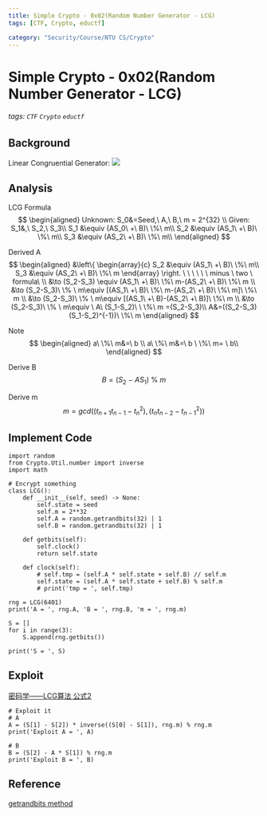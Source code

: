 ```yaml
---
title: Simple Crypto - 0x02(Random Number Generator - LCG)
tags: [CTF, Crypto, eductf]

category: "Security/Course/NTU CS/Crypto"
---
```


# Simple Crypto - 0x02(Random Number Generator - LCG)
###### tags: `CTF` `Crypto` `eductf`

## Background
Linear Congruential Generator:
![](https://i.imgur.com/pCTWEcO.png)

## Analysis
LCG Formula
$$
\begin{aligned}
Unknown: S_0&=Seed,\  A,\  B,\  m = 2^{32} \\
Given: S_1&,\  S_2,\  S_3\\
S_1 &\equiv (AS_0\ +\ B)\ \%\ m\\
S_2 &\equiv (AS_1\ +\ B)\ \%\ m\\
S_3 &\equiv (AS_2\ +\ B)\ \%\ m\\
\end{aligned}
$$

Derived A
$$
\begin{aligned}
&\left\{ 
  \begin{array}{c}
    S_2 &\equiv (AS_1\ +\ B)\ \%\ m\\
    S_3 &\equiv (AS_2\ +\ B)\ \%\ m
  \end{array}
\right.
\ \ \ \ \ \ minus \ two \ formula\ \\
&\to (S_2-S_3) \equiv (AS_1\ +\ B)\ \%\ m-(AS_2\ +\ B)\ \%\ m \\
&\to (S_2-S_3)\ \% \ m\equiv [(AS_1\ +\ B)\ \%\ m-(AS_2\ +\ B)\ \%\ m]\ \%\ m \\
&\to (S_2-S_3)\ \% \ m\equiv [(AS_1\ +\ B)-(AS_2\ +\ B)]\ \%\ m \\
&\to (S_2-S_3)\ \% \ m\equiv \ A\ (S_1-S_2)\ \ \%\ m =(S_2-S_3)\\
A&=((S_2-S_3)(S_1-S_2)^{-1})\ \%\ m
\end{aligned}
$$

Note
$$
\begin{aligned}
a\ \%\ m&=\ b \\
a\ \%\ m&=\ b \ \%\ m= \ b\\
\end{aligned}
$$

Derive B
$$
B=(S_2\ -\ AS_1)\ \%\ m
$$

Derive m
$$
m=gcd((t_{n+1}t_{n-1}-t_n^2),(t_nt_{n-2}-t_{n-1}^2))
$$
## Implement Code
```python=
import random
from Crypto.Util.number import inverse
import math

# Encrypt something
class LCG():
    def __init__(self, seed) -> None:
        self.state = seed
        self.m = 2**32
        self.A = random.getrandbits(32) | 1
        self.B = random.getrandbits(32) | 1
    
    def getbits(self):
        self.clock()
        return self.state

    def clock(self):
        # self.tmp = (self.A * self.state + self.B) // self.m
        self.state = (self.A * self.state + self.B) % self.m
        # print('tmp = ', self.tmp)

rng = LCG(6401)
print('A = ', rng.A, 'B = ', rng.B, 'm = ', rng.m)

S = []
for i in range(3):
    S.append(rng.getbits())

print('S = ', S)
```

## Exploit
[密码学——LCG算法 公式2](https://goodapple.top/archives/404)
```python=30
# Exploit it
# A
A = (S[1] - S[2]) * inverse((S[0] - S[1]), rng.m) % rng.m
print('Exploit A = ', A)

# B
B = (S[2] - A * S[1]) % rng.m
print('Exploit B = ', B)
```

## Reference
[getrandbits method](https://www.w3schools.com/python/ref_random_getrandbits.asp)